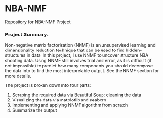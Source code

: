 # NBA-NMF
Repository for NBA-NMF Project

### Project Summary:

Non-negative matrix factorization (NNMF) is an unsupervised learning and dimensionality reduction technique that can be used to find hidden-structures in data. In this project, I use NNMF to uncover structure NBA shooting data. Using NNMF still involves trial and error, as it is difficult (if not impossible) to predict how many components you should decompose the data into to find the most interpretable output. See the NNMF section for more details.

The project is broken down into four parts:

1. Scraping the required data via Beautiful Soup; cleaning the data
2. Visualizing the data via matplotlib and seaborn
3. Implementing and applying NNMF algorithm from scratch
4. Summarize the output
